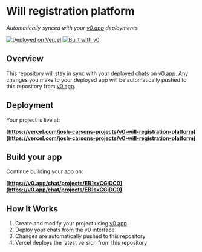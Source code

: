# Will registration platform

*Automatically synced with your [v0.app](https://v0.app) deployments*

[![Deployed on Vercel](https://img.shields.io/badge/Deployed%20on-Vercel-black?style=for-the-badge&logo=vercel)](https://vercel.com/josh-carsons-projects/v0-will-registration-platform)
[![Built with v0](https://img.shields.io/badge/Built%20with-v0.app-black?style=for-the-badge)](https://v0.app/chat/projects/EB1sxCGjDC0)

## Overview

This repository will stay in sync with your deployed chats on [v0.app](https://v0.app).
Any changes you make to your deployed app will be automatically pushed to this repository from [v0.app](https://v0.app).

## Deployment

Your project is live at:

**[https://vercel.com/josh-carsons-projects/v0-will-registration-platform](https://vercel.com/josh-carsons-projects/v0-will-registration-platform)**

## Build your app

Continue building your app on:

**[https://v0.app/chat/projects/EB1sxCGjDC0](https://v0.app/chat/projects/EB1sxCGjDC0)**

## How It Works

1. Create and modify your project using [v0.app](https://v0.app)
2. Deploy your chats from the v0 interface
3. Changes are automatically pushed to this repository
4. Vercel deploys the latest version from this repository
